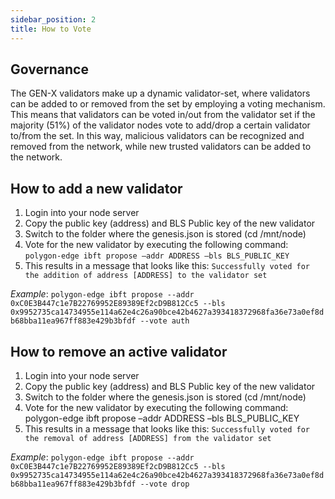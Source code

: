 ```yaml
---
sidebar_position: 2
title: How to Vote
---
```


## Governance 
The GEN-X validators make up a dynamic validator-set, where validators can be added to or removed from the set by employing a voting mechanism. This means that validators can be voted in/out from the validator set if the majority (51%) of the validator nodes vote to add/drop a certain validator to/from the set. In this way, malicious validators can be recognized and removed from the network, while new trusted validators can be added to the network.
 
## How to add a new validator 
1.	Login into your node server
2.	Copy the public key (address) and BLS Public key of the new validator 
3.	Switch to the folder where the genesis.json is stored (cd /mnt/node) 
4.	Vote for the new validator by executing the following command: `polygon-edge ibft propose –addr ADDRESS –bls BLS_PUBLIC_KEY`
5.	This results in a message that looks like this: `Successfully voted for the addition of address [ADDRESS] to the validator set`

*Example*: `polygon-edge ibft propose --addr 0xC0E3B447c1e7B22769952E89389Ef2cD9B812Cc5 --bls 0x9952735ca14734955e114a62e4c26a90bce42b4627a393418372968fa36e73a0ef8db68bba11ea967ff883e429b3bfdf --vote auth`
 
## How to remove an active validator 
1.	Login into your node server
2.	Copy the public key (address) and BLS Public key of the new validator 
3.	Switch to the folder where the genesis.json is stored (cd /mnt/node) 
4.	Vote for the new validator by executing the following command: 
polygon-edge ibft propose –addr ADDRESS –bls BLS_PUBLIC_KEY   
5.	This results in a message that looks like this: `Successfully voted for the removal of address [ADDRESS] from the validator set`

*Example*: `polygon-edge ibft propose --addr 0xC0E3B447c1e7B22769952E89389Ef2cD9B812Cc5 --bls 0x9952735ca14734955e114a62e4c26a90bce42b4627a393418372968fa36e73a0ef8db68bba11ea967ff883e429b3bfdf --vote drop`
